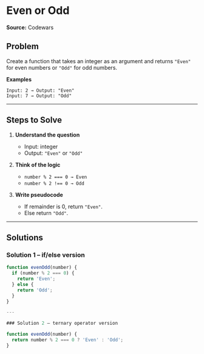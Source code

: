 # Even or Odd

**Source:** Codewars  

## Problem
Create a function that takes an integer as an argument and returns `"Even"` for even numbers or `"Odd"` for odd numbers.

**Examples**
```
Input: 2 → Output: "Even"  
Input: 7 → Output: "Odd"
```

---

## Steps to Solve
1. **Understand the question**  
   - Input: integer  
   - Output: `"Even"` or `"Odd"`  

2. **Think of the logic**  
   - `number % 2 === 0 → Even`  
   - `number % 2 !== 0 → Odd`  

3. **Write pseudocode**  
   - If remainder is 0, return `"Even"`.  
   - Else return `"Odd"`.  

---

## Solutions

### Solution 1 – if/else version
```javascript
function evenOdd(number) {
  if (number % 2 === 0) {
    return 'Even';
  } else {
    return 'Odd';
  }
}

---

### Solution 2 – ternary operator version

function evenOdd(number) {
  return number % 2 === 0 ? 'Even' : 'Odd';
}

